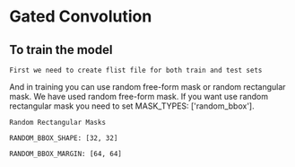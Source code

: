 # Gated Convolution

## To train the model

```
First we need to create flist file for both train and test sets
```

And in training you can use random free-form mask or random rectangular mask. We have used random free-form mask. If you want use random rectangular mask you need to set MASK_TYPES: ['random_bbox'].

```
Random Rectangular Masks

RANDOM_BBOX_SHAPE: [32, 32]

RANDOM_BBOX_MARGIN: [64, 64]
```
